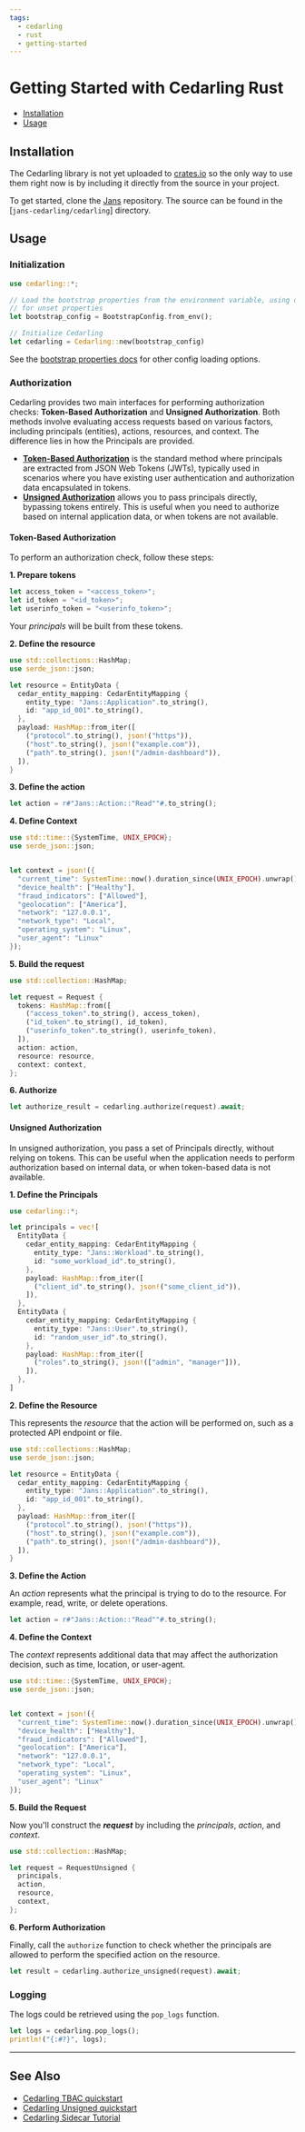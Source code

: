 ```yaml
---
tags:
  - cedarling
  - rust
  - getting-started
---
```


# Getting Started with Cedarling Rust

- [Installation](#installation)
- [Usage](#usage)

## Installation

The Cedarling library is not yet uploaded to [crates.io](jans-cedarling) so the only way to use them right now is by including it directly from the source in your project.

To get started, clone the [Jans](https://github.com/JanssenProject/jans) repository. The source can be found in the [`jans-cedarling/cedarling`] directory.

## Usage

### Initialization

```rs
use cedarling::*;

// Load the bootstrap properties from the environment variable, using default values
// for unset properties
let bootstrap_config = BootstrapConfig.from_env();

// Initialize Cedarling
let cedarling = Cedarling::new(bootstrap_config)
```

See the [bootstrap properties docs](../cedarling-properties.md) for other config loading options.

### Authorization

Cedarling provides two main interfaces for performing authorization checks: **Token-Based Authorization** and **Unsigned Authorization**. Both methods involve evaluating access requests based on various factors, including principals (entities), actions, resources, and context. The difference lies in how the Principals are provided.

- [**Token-Based Authorization**](#token-based-authorization) is the standard method where principals are extracted from JSON Web Tokens (JWTs), typically used in scenarios where you have existing user authentication and authorization data encapsulated in tokens.
- [**Unsigned Authorization**](#unsigned-authorization) allows you to pass principals directly, bypassing tokens entirely. This is useful when you need to authorize based on internal application data, or when tokens are not available.

#### Token-Based Authorization

To perform an authorization check, follow these steps:

**1. Prepare tokens**

```rs
let access_token = "<access_token>";
let id_token = "<id_token>";
let userinfo_token = "<userinfo_token>";
```

Your _principals_ will be built from these tokens.

**2. Define the resource**

```rs
use std::collections::HashMap;
use serde_json::json;

let resource = EntityData {
  cedar_entity_mapping: CedarEntityMapping {
    entity_type: "Jans::Application".to_string(),
    id: "app_id_001".to_string(),
  },
  payload: HashMap::from_iter([
    ("protocol".to_string(), json!("https")),
    ("host".to_string(), json!("example.com")),
    ("path".to_string(), json!("/admin-dashboard")),
  ]),
}
```

**3. Define the action**

```rs
let action = r#"Jans::Action::"Read""#.to_string();
```

**4. Define Context**

```rs
use std::time::{SystemTime, UNIX_EPOCH};
use serde_json::json;


let context = json!({
  "current_time": SystemTime::now().duration_since(UNIX_EPOCH).unwrap().as_millis(),
  "device_health": ["Healthy"],
  "fraud_indicators": ["Allowed"],
  "geolocation": ["America"],
  "network": "127.0.0.1",
  "network_type": "Local",
  "operating_system": "Linux",
  "user_agent": "Linux"
});
```

**5. Build the request**

```rs
use std::collection::HashMap;

let request = Request {
  tokens: HashMap::from([
    ("access_token".to_string(), access_token),
    ("id_token".to_string(), id_token),
    ("userinfo_token".to_string(), userinfo_token),
  ]),
  action: action,
  resource: resource,
  context: context,
};
```

**6. Authorize**

```rs
let authorize_result = cedarling.authorize(request).await;
```

#### Unsigned Authorization

In unsigned authorization, you pass a set of Principals directly, without relying on tokens. This can be useful when the application needs to perform authorization based on internal data, or when token-based data is not available.

**1. Define the Principals**

```rs
use cedarling::*;

let principals = vec![
  EntityData {
    cedar_entity_mapping: CedarEntityMapping {
      entity_type: "Jans::Workload".to_string(),
      id: "some_workload_id".to_string(),
    },
    payload: HashMap::from_iter([
      ("client_id".to_string(), json!("some_client_id")),
    ]),
  },
  EntityData {
    cedar_entity_mapping: CedarEntityMapping {
      entity_type: "Jans::User".to_string(),
      id: "random_user_id".to_string(),
    },
    payload: HashMap::from_iter([
      ("roles".to_string(), json!(["admin", "manager"])),
    ]),
  },
]
```

**2. Define the Resource**

This represents the _resource_ that the action will be performed on, such as a protected API endpoint or file.

```rs
use std::collections::HashMap;
use serde_json::json;

let resource = EntityData {
  cedar_entity_mapping: CedarEntityMapping {
    entity_type: "Jans::Application".to_string(),
    id: "app_id_001".to_string(),
  },
  payload: HashMap::from_iter([
    ("protocol".to_string(), json!("https")),
    ("host".to_string(), json!("example.com")),
    ("path".to_string(), json!("/admin-dashboard")),
  ]),
}
```

**3. Define the Action**

An _action_ represents what the principal is trying to do to the resource. For example, read, write, or delete operations.

```rs
let action = r#"Jans::Action::"Read""#.to_string();
```

**4. Define the Context**

The _context_ represents additional data that may affect the authorization decision, such as time, location, or user-agent.

```rs
use std::time::{SystemTime, UNIX_EPOCH};
use serde_json::json;


let context = json!({
  "current_time": SystemTime::now().duration_since(UNIX_EPOCH).unwrap().as_millis(),
  "device_health": ["Healthy"],
  "fraud_indicators": ["Allowed"],
  "geolocation": ["America"],
  "network": "127.0.0.1",
  "network_type": "Local",
  "operating_system": "Linux",
  "user_agent": "Linux"
});
```

**5. Build the Request**

Now you'll construct the **_request_** by including the _principals_, _action_, and _context_.

```rs
use std::collection::HashMap;

let request = RequestUnsigned {
  principals,
  action,
  resource,
  context,
};
```

**6. Perform Authorization**

Finally, call the `authorize` function to check whether the principals are allowed to perform the specified action on the resource.

```rs
let result = cedarling.authorize_unsigned(request).await;
```

### Logging

The logs could be retrieved using the `pop_logs` function.

```rs
let logs = cedarling.pop_logs();
println!("{:#?}", logs);
```

---

## See Also

- [Cedarling TBAC quickstart](../cedarling-quick-start-tbac.md)
- [Cedarling Unsigned quickstart](../cedarling-quick-start-unsigned.md)
- [Cedarling Sidecar Tutorial](../cedarling-sidecar-tutorial.md)
